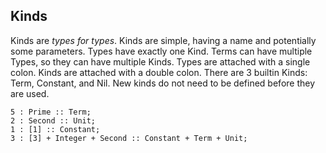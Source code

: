 ## Kinds

Kinds are *types for types*.
Kinds are simple, having a name and potentially some parameters.
Types have exactly one Kind.
Terms can have multiple Types, so they can have multiple Kinds.
Types are attached with a single colon.
Kinds are attached with a double colon.
There are 3 builtin Kinds: Term, Constant, and Nil.
New kinds do not need to be defined before they are used.

```lsts
5 : Prime :: Term;
2 : Second :: Unit;
1 : [1] :: Constant;
3 : [3] + Integer + Second :: Constant + Term + Unit;
```

